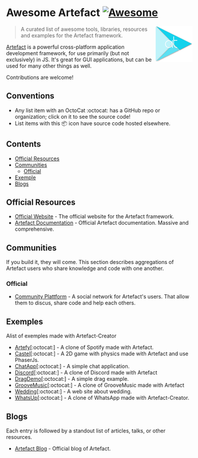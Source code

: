 # Awesome Artefact  [![Awesome](https://cdn.rawgit.com/sindresorhus/awesome/d7305f38d29fed78fa85652e3a63e154dd8e8829/media/badge.svg)](https://github.com/sindresorhus/awesome)

[<img src="assets/logo.png" align="right" width="100">](https://www.artefact-labs.com)

> A curated list of awesome tools, libraries, resources and examples for the Artefact framework.

[Artefact](https://www.artefact-labs.com) is a powerful cross-platform application development framework, for use primarily (but not exclusively) in JS.  It's great for GUI applications, but can be used for many other things as well.

Contributions are welcome!

## Conventions

- Any list item with an OctoCat :octocat: has a GitHub repo or organization; click on it to see the source code!
- List items with this :package: icon have source code hosted elsewhere.

## Contents

- [Official Resources](#official-resources)
- [Communities](#communities)
  - [Official](#official)
- [Exemple](#tools)
- [Blogs](#blogs)


## Official Resources

- [Official Website](https://www.artefact-labs.com) - The official website for the Artefact framework.
- [Artefact Documentation](https://doc.www.artefact-labs.com) - Official Artefact documentation.  Massive and comprehensive.

## Communities

If you build it, they will come.  This section describes aggregations of Artefact users who share knowledge and code with one another.

### Official

- [Community Plattform](https://www.community.artefact-labs.com) - A social network for Artefact's users. That allow them to discus, share code and help each others.

## Exemples

Alist of exemples made with Artefact-Creator

- [Artefy](https://github.com/Artefact-Labs/Artefy)[:octocat:] - A clone of Spotify made with Artefact.
- [Castel](https://github.com/Artefact-Labs/Castel)[:octocat:] - A 2D game with physics made with Artefact and use PhaserJs.
- [ChatApp](https://github.com/Artefact-Labs/ChatApp)[:octocat:] - A simple chat application.
- [Discord](https://github.com/Artefact-Labs/Discord)[:octocat:] - A clone of Discord made with Artefact
- [DragDemo](https://github.com/Artefact-Labs/DragDemo)[:octocat:] - A simple drag example.
- [GrooveMusic](https://github.com/Artefact-Labs/GrooveMusic)[:octocat:] - A clone of GrooveMusic made with Artefact
- [Wedding](https://github.com/Artefact-Labs/Wedding)[:octocat:] - A web site about wedding.
- [WhatsUp](https://github.com/Artefact-Labs/WhatsUp)[:octocat:] - A clone of WhatsApp made with Artefact-Creator.

## Blogs

Each entry is followed by a standout list of articles, talks, or other resources.

- [Artefact Blog](https://www.artefact-labs.com/blog) - Official blog of Artefact.